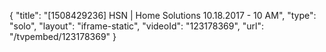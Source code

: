 {
    "title": "[1508429236] HSN | Home Solutions 10.18.2017 - 10 AM",
    "type": "solo",
    "layout": "iframe-static",
    "videoId": "123178369",
    "url": "\/tvpembed\/123178369"
}